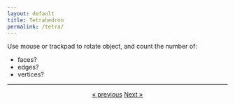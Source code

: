 ```yaml
---
layout: default
title: Tetrahedron
permalink: /tetra/
---
```


<div id="sketch-holder"></div>

Use mouse or trackpad to rotate object, and count the number of:   

- faces? 
- edges?  
- vertices?  

---

<script src="https://cdnjs.cloudflare.com/ajax/libs/p5.js/0.8.0/p5.min.js"></script>
<script>

function setup() {
	createCanvas(710, 400, WEBGL);
	//cvs.style('display', 'block');    
}

let s = 128;

function draw() {
	background(250);

	//drag to move the world.
	orbitControl(6,6);

	normalMaterial();
	//rotateX(-s/13);
	//rotateY(s);

	//fill(255);
    stroke('#222222');
	strokeWeight(4);
    line(0,0,0,s,0,0);
    line(s,0,0,s,s,0);
    line(s,s,0,0,s,0);
    line(0,s,0,0,0,0);
    line(0,0,0,s/2,s/2,s);
    line(s,0,0,s/2,s/2,s);
    line(s,s,0,s/2,s/2,s);
    line(0,s,0,s/2,s/2,s);

 //    push();

 //    drawtetrahedron();
 //    pop();

}


// function draw() {
// 	background(250);

// 	//drag to move the world.
// 	orbitControl(6,6);

// 	push();
	
// 	fill(255);

//   	beginShape();
//   	vertex(s, s, s);
//   	vertex(-s, -s, s);
//   	vertex(-s, s, -s);
//   	vertex(s, -s, -s);
//   	endShape(CLOSE);

// 	pop();

// 	normalMaterial();
// 	rotateX(-s/13);
// 	rotateY(s);
// }

</script>

<center>
	<a href="/index/" class="previous">&laquo; previous</a>
	<a href="/octa/" class="next">Next &raquo;</a>
</center>

